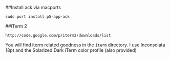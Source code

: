 ##Install ack via macports
```
sudo port install p5-app-ack
```
##iTerm 2
```
http://code.google.com/p/iterm2/downloads/list
```
You will find iterm related goodness in the ```iterm``` directory.
I use Inconsolata 18pt and the Solarized Dark iTerm color profile (also provided)
